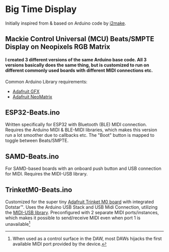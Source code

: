 # Big Time Display
Initially inspired from & based on Arduino code by [i2make](https://github.com/i2make/MTC_SPP_Reader).

## Mackie Control Universal (MCU) Beats/SMPTE Display on Neopixels RGB Matrix

#### I created 3 different versions of the same Arduino base code. All 3 versions basically does the same thing, but is customized to run on different commonly used boards with different MIDI connections etc.

Common Arduino Library requirements:
- [Adafruit GFX](https://github.com/adafruit/Adafruit-GFX-Library)
- [Adafruit NeoMatrix](https://github.com/adafruit/Adafruit_NeoMatrix)

## ESP32-Beats.ino
  
Written specifically for ESP32 with Bluetooth (BLE) MIDI connection. Requires the Arduino MIDI & BLE-MIDI libraries, which makes this version run a lot smoother due to callbacks etc.
The "Boot" button is mapped to toggle between Beats/SMPTE.

## SAMD-Beats.ino
  
For SAMD-based boards with an onboard push button and USB connection for MIDI. Requires the MIDI-USB library.

## TrinketM0-Beats.ino
  
Customized for the super tiny [Adafruit Trinket M0 board](https://www.adafruit.com/product/3500) with integrated Dotstar™. Uses the Arduino USB Stack and USB Midi Connection, utilizing the [MIDI-USB library](https://www.arduino.cc/reference/en/libraries/usb-midi/). Preconfigured with 2 separate MIDI ports/instances, which makes it possible to send/receive MIDI even when port 1 is unavailable[^1]

[^1]: When used as a control surface in the DAW, most DAWs hijacks the first available MIDI port provided by the device.

